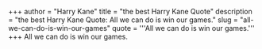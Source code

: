 +++
author = "Harry Kane"
title = "the best Harry Kane Quote"
description = "the best Harry Kane Quote: All we can do is win our games."
slug = "all-we-can-do-is-win-our-games"
quote = '''All we can do is win our games.'''
+++
All we can do is win our games.
